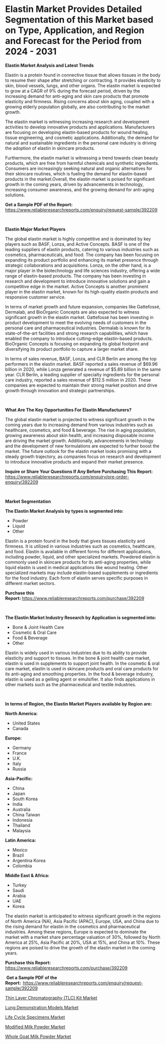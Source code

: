 <p><h1>Elastin Market Provides Detailed Segmentation of this Market based on Type, Application, and Region and Forecast for the Period from 2024 - 2031</h1></p><p><strong>Elastin Market Analysis and Latest Trends</strong></p>
<p><p>Elastin is a protein found in connective tissue that allows tissues in the body to resume their shape after stretching or contracting. It provides elasticity to skin, blood vessels, lungs, and other organs. The elastin market is expected to grow at a CAGR of 9% during the forecast period, driven by the increasing demand for anti-aging and skin care products that promote elasticity and firmness. Rising concerns about skin aging, coupled with a growing elderly population globally, are also contributing to the market growth.</p><p>The elastin market is witnessing increasing research and development activities to develop innovative products and applications. Manufacturers are focusing on developing elastin-based products for wound healing, tissue engineering, and cosmetic applications. Additionally, the demand for natural and sustainable ingredients in the personal care industry is driving the adoption of elastin in skincare products.</p><p>Furthermore, the elastin market is witnessing a trend towards clean beauty products, which are free from harmful chemicals and synthetic ingredients. Consumers are increasingly seeking natural and organic alternatives for their skincare routines, which is fueling the demand for elastin-based products in the market.Overall, the elastin market is poised for significant growth in the coming years, driven by advancements in technology, increasing consumer awareness, and the growing demand for anti-aging solutions.</p></p>
<p><strong>Get a Sample PDF of the Report:&nbsp;</strong> <a href="https://www.reliableresearchreports.com/enquiry/request-sample/392209">https://www.reliableresearchreports.com/enquiry/request-sample/392209</a></p>
<p>&nbsp;</p>
<p><strong>Elastin Major Market Players</strong></p>
<p><p>The global elastin market is highly competitive and is dominated by key players such as BASF, Lonza, and Active Concepts. BASF is one of the leading suppliers of elastin products, catering to various industries such as cosmetics, pharmaceuticals, and food. The company has been focusing on expanding its product portfolio and enhancing its market presence through strategic collaborations and acquisitions. Lonza, on the other hand, is a major player in the biotechnology and life sciences industry, offering a wide range of elastin-based products. The company has been investing in research and development to introduce innovative solutions and gain a competitive edge in the market. Active Concepts is another prominent player in the elastin market, known for its high-quality elastin products and responsive customer service.</p><p>In terms of market growth and future expansion, companies like Gattefossé, Dermalab, and BioOrganic Concepts are also expected to witness significant growth in the elastin market. Gattefossé has been investing in product development to meet the evolving needs of customers in the personal care and pharmaceutical industries. Dermalab is known for its state-of-the-art facilities and strong research capabilities, which have enabled the company to introduce cutting-edge elastin-based products. BioOrganic Concepts is focusing on expanding its global footprint and diversifying its product portfolio to capture a larger market share.</p><p>In terms of sales revenue, BASF, Lonza, and CLR Berlin are among the top performers in the elastin market. BASF reported a sales revenue of $69.96 billion in 2020, while Lonza generated a revenue of $5.89 billion in the same year. CLR Berlin, a leading supplier of specialty ingredients for the personal care industry, reported a sales revenue of $112.5 million in 2020. These companies are expected to maintain their strong market position and drive growth through innovation and strategic partnerships.</p></p>
<p>&nbsp;</p>
<p><strong>What Are The Key Opportunities For Elastin Manufacturers?</strong></p>
<p><p>The global elastin market is projected to witness significant growth in the coming years due to increasing demand from various industries such as healthcare, cosmetics, and food & beverage. The rise in aging population, growing awareness about skin health, and increasing disposable income are driving the market growth. Additionally, advancements in technology and the development of new formulations are expected to further boost the market. The future outlook for the elastin market looks promising with a steady growth trajectory, as companies focus on research and development to introduce innovative products and expand their market presence.</p></p>
<p><strong>Inquire or Share Your Questions If Any Before Purchasing This Report:</strong> <a href="https://www.reliableresearchreports.com/enquiry/pre-order-enquiry/392209">https://www.reliableresearchreports.com/enquiry/pre-order-enquiry/392209</a></p>
<p>&nbsp;</p>
<p><strong>Market Segmentation</strong></p>
<p><strong>The Elastin Market Analysis by types is segmented into:</strong></p>
<p><ul><li>Powder</li><li>Liquid</li><li>Other</li></ul></p>
<p><p>Elastin is a protein found in the body that gives tissues elasticity and firmness. It is utilized in various industries such as cosmetics, healthcare, and food. Elastin is available in different forms for different applications, including powder, liquid, and other specialized markets. Powdered elastin is commonly used in skincare products for its anti-aging properties, while liquid elastin is used in medical applications like wound healing. Other specialized markets may include elastin-based supplements or ingredients for the food industry. Each form of elastin serves specific purposes in different market sectors.</p></p>
<p><strong>Purchase this Report:&nbsp;</strong><a href="https://www.reliableresearchreports.com/purchase/392209">https://www.reliableresearchreports.com/purchase/392209</a></p>
<p>&nbsp;</p>
<p><strong>The Elastin Market Industry Research by Application is segmented into:</strong></p>
<p><ul><li>Bone & Joint Health Care</li><li>Cosmetic & Oral Care</li><li>Food & Beverage</li><li>Other</li></ul></p>
<p><p>Elastin is widely used in various industries due to its ability to provide elasticity and support to tissues. In the bone & joint health care market, elastin is used in supplements to support joint health. In the cosmetic & oral care market, elastin is used in skincare products and oral care products for its anti-aging and smoothing properties. In the food & beverage industry, elastin is used as a gelling agent or emulsifier. It also finds applications in other markets such as the pharmaceutical and textile industries.</p></p>
<p>&nbsp;</p>
<p><strong>In terms of Region, the Elastin Market Players available by Region are:</strong></p>
<p>
    <p> <strong> North America: </strong>
        <ul>
            <li>United States</li>
            <li>Canada</li>
        </ul>
        </p> 
    <p> <strong> Europe: </strong>
        <ul>
            <li>Germany</li>
            <li>France</li>
            <li>U.K.</li>
            <li>Italy</li>
            <li>Russia</li>
        </ul>
        </p> 
    <p> <strong> Asia-Pacific: </strong>
        <ul>
            <li>China</li>
            <li>Japan</li>
            <li>South Korea</li>
            <li>India</li>
            <li>Australia</li>
            <li>China Taiwan</li>
            <li>Indonesia</li>
            <li>Thailand</li>
            <li>Malaysia</li>
        </ul>
        </p> 
    <p> <strong> Latin America: </strong>
        <ul>
            <li>Mexico</li>
            <li>Brazil</li>
            <li>Argentina Korea</li>
            <li>Colombia</li>
        </ul>
        </p> 
    <p> <strong> Middle East & Africa: </strong>
        <ul>
            <li>Turkey</li>
            <li>Saudi</li>
            <li>Arabia</li>
            <li>UAE</li>
            <li>Korea</li>
        </ul>
    </p>
    </p>
<p><p>The elastin market is anticipated to witness significant growth in the regions of North America (NA), Asia Pacific (APAC), Europe, USA, and China due to the rising demand for elastin in the cosmetics and pharmaceutical industries. Among these regions, Europe is expected to dominate the market with a market share percentage valuation of 30%, followed by North America at 25%, Asia Pacific at 20%, USA at 15%, and China at 10%. These regions are poised to drive the growth of the elastin market in the coming years.</p></p>
<p><strong>Purchase this Report: </strong><a href="https://www.reliableresearchreports.com/purchase/392209">https://www.reliableresearchreports.com/purchase/392209</a></p>
<p>&nbsp;<strong>Get a Sample PDF of the Report:&nbsp;&nbsp;</strong><a href="https://www.reliableresearchreports.com/enquiry/request-sample/392209">https://www.reliableresearchreports.com/enquiry/request-sample/392209</a></p>
<p><strong></strong></p>
<p><p><a href="https://invited-way-688.notion.site/Thin-Layer-Chromatography-TLC-Kit-Market-Analysis-Examines-its-Scope-on-Growth-Opportunities-and--dc3bb96e4bdc4f3691b1e1b8cb65afa3">Thin Layer Chromatography (TLC) Kit Market</a></p><p><a href="https://mire-aunt-385.notion.site/Lung-Demonstration-Models-Market-Research-Report-Provides-thorough-Industry-Overview-which-offers-a-2dfd85700b5041d699d9d9b28a792d1c">Lung Demonstration Models Market</a></p><p><a href="https://butternut-bug-553.notion.site/Global-Life-Cycle-Specimens-Market-Size-and-Market-Trends-Insights-and-Projections-from-2024-to-203-f9a3dd3234dc4775a6ba3aa0c90b0156">Life Cycle Specimens Market</a></p><p><a href="https://view.publitas.com/reportprime-1/modified-milk-powder-market-research-report-provides-critical-insights-that-can-help-shape-business-development-and-investment-strategies/">Modified Milk Powder Market</a></p><p><a href="https://view.publitas.com/reportprime-1/whole-goat-milk-powder-market-analysis-examines-its-scope-on-growth-opportunities-and-forecasted-trends-spanning-from-2024-to-2031/">Whole Goat Milk Powder Market</a></p></p>